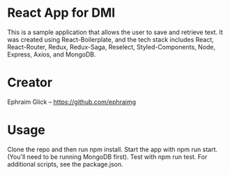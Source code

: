 # React App for DMI

This is a sample application that allows the user to save and retrieve text. It was created using React-Boilerplate, and the tech stack includes React, React-Router, Redux, Redux-Saga, Reselect, Styled-Components, Node, Express, Axios, and MongoDB.

# Creator

Ephraim Glick  –  https://github.com/ephraimg

# Usage

Clone the repo and then run npm install. Start the app with npm run start. (You'll need to be running MongoDB first). Test with npm run test. For additional scripts, see the package.json.
